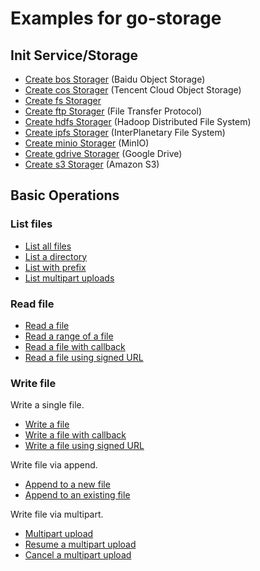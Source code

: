 # Examples for go-storage

## Init Service/Storage

- [Create bos Storager](new_bos.go) (Baidu Object Storage)
- [Create cos Storager](new_cos.go) (Tencent Cloud Object Storage)
- [Create fs Storager](new_fs.go)
- [Create ftp Storager](new_ftp.go) (File Transfer Protocol)
- [Create hdfs Storager](new_hdfs.go) (Hadoop Distributed File System)
- [Create ipfs Storager](new_ipfs.go) (InterPlanetary File System)
- [Create minio Storager](new_minio.go) (MinIO)
- [Create gdrive Storager](new_gdrive.go) (Google Drive)
- [Create s3 Storager](new_s3.go) (Amazon S3)

## Basic Operations

### List files

- [List all files](list.go)
- [List a directory](list.go)
- [List with prefix](list.go)
- [List multipart uploads](list.go)

### Read file

- [Read a file](read.go)
- [Read a range of a file](read.go)
- [Read a file with callback](read.go)
- [Read a file using signed URL](read.go)

### Write file

Write a single file.

- [Write a file](write.go)
- [Write a file with callback](write.go)
- [Write a file using signed URL](write.go)

Write file via append.

- [Append to a new file](append.go)
- [Append to an existing file](append.go)

Write file via multipart.

- [Multipart upload](multipart.go)
- [Resume a multipart upload](multipart.go)
- [Cancel a multipart upload](multipart.go)
